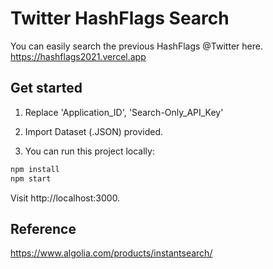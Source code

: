 # Twitter HashFlags Search
You can easily search the previous HashFlags @Twitter here.
https://hashflags2021.vercel.app

## Get started
1. Replace 'Application_ID', 'Search-Only_API_Key'

2. Import Dataset (.JSON) provided.

3. You can run this project locally:

```sh
npm install
npm start
```

Visit http://localhost:3000.

## Reference
https://www.algolia.com/products/instantsearch/